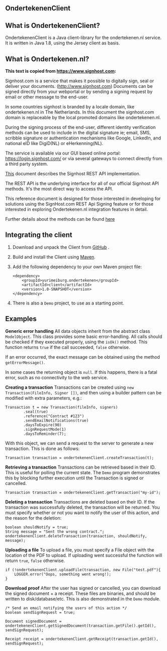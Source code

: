 **OndertekenenClient**
---


What is OndertekenenClient?
---
OndertekenenClient is a Java client-library for the ondertekenen.nl service. It is written in Java 1.8, using the Jersey client as basis.

What is Ondertekenen.nl?
---
**This text is copied from https://www.signhost.com:**

Signhost.com is a service that makes it possible to digitally sign, seal or deliver your documents. (http://www.signhost.com) Documents can be signed directly from your webportal or by sending a signing request by email or other message to the end-user.

In some countries signhost is branded by a locale domain, like ondertekenen.nl in The Netherlands. In this document the signhost.com domain is replaceable by the local promoted domains like ondertekenen.nl.

During the signing process of the end-user, different identity verification methods can be used to include in the digital signature ie; email, SMS, scribble signature or authentication mechanisms like Google, LinkedIn, and national eID like DigiD(NL) or eHerkenning(NL).

The service is available via our GUI based online portal: https://login.signhost.com/ or via several gateways to connect directly from a third party system.

[This](https://api.signhost.com/) document describes the Signhost REST API implementation.

The REST API is the underlying interface for all of our official Signhost API methods. It's the most direct way to access the API.

This reference document is designed for those interested in developing for solutions using the SignHost.com REST Api Signing feature or for those interested in exploring Ondertekenen.nl integration features in detail.

Further details about the methods can be found [here](https://api.signhost.com/Help)


Integrating the client
---

 1. Download and unpack the Client from [GitHub](https://github.com/YuriMB/OndertekenenDemo/archive/master.zip) .
 2. Build and install the Client using [Maven](https://maven.apache.org/index.html).
 3. Add the following dependency to your own Maven project file:

        <dependency>
            <groupId>yurimeiburg.ondertekenen</groupId>
            <artifactId>client</artifactId>
            <version>1.0-SNAPSHOT</version>
        </dependency>

 4. There is also a `Demo` project, to use as a starting point.

Examples
---

**Generic error handling**
All data objects inherit from the abstract class `ModelObject`. This class provides some basic error-handling. All calls should be checked if they executed properly, using the `isOk()` method. This function returns `true` if the call succeeded, `false` otherwise.

If an error occurred, the exact message can be obtained using the method `getErrorMessage()`.

In some cases the returning object is `null`. If this happens, there is a fatal error, such as no connectivity to the web service.

**Creating a transaction**
Transactions can be created using `new Transaction(FileInfo, Signer [])`, and then using a builder pattern can be modified with extra parameters, e.g.:

    Transaction t = new Transaction(fileInfo, signers)
            .seal(true)
            .reference("Contract #123")
            .sendEmailNotifications(true)
            .daysToExpire(90)
            .signRequestMode(1)
            .daysToReminder(7);

With this object, we can send a request to the server to generate a new transaction. This is done as follows:

	Transaction transaction = ondertekenenClient.createTransaction(t);

**Retrieving a transaction**
Transactions can be retrieved based in their ID. This is useful for polling the current state. The `Demo` program demonstrates this by blocking further execution until the Transaction is signed or cancelled.

	Transaction transaction = ondertekenenClient.getTransaction("my-id");

**Deleting a transaction**
Transactions are deleted based on their ID. If the transaction was successfully deleted, the transaction will be returned. You must specify whether or not you want to notify the user of this action, and the reason for the deletion:

	boolean shouldNotify = true;
	String message = "Sent the wrong contract.";
	ondertekenenClient.deleteTransaction(transaction, shouldNotify, message);

**Uploading a file**
To upload a file, you must specify a File object with the location of the PDF to upload. If uploading went successful the function will return `true`, `false` otherwise.

	if (!ondertekenenClient.uploadFile(transaction, new File("test.pdf"){
		LOGGER.error("Oops, something went wrong!);
	}

**Download proof**
After the user has signed or cancelled, you can download the signed document + a receipt. These files are binaries, and should be written to disk/database/etc. This is also demonstrated in the `Demo` module.

	/* Send an email notifying the users of this action */
	boolean sendSignRequest = true; 
	
	Document signedDocument = ondertekenenClient.getSignedDocument(transaction.getFile().getId(), sendSignRequest);
	
	Receipt receipt = ondertekenenClient.getReceipt(transaction.getId(), sendSignRequest);
